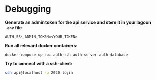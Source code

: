 # Debugging

**Generate an admin token for the api service and store it in your lagoon `.env` file:**

```
AUTH_SSH_ADMIN_TOKEN=<YOUR_TOKEN>
```

**Run all relevant docker containers:**

```
docker-compose up api auth-ssh auth-server auth-database
```

**Try to connect with a ssh-client:**

```bash
ssh api@localhost -p 2020 login
```
